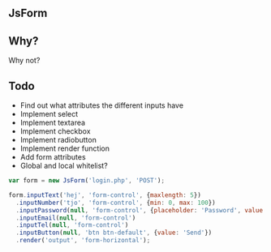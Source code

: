 ## JsForm

## Why?
Why not?

## Todo
* Find out what attributes the different inputs have
* Implement select
* Implement textarea
* Implement checkbox
* Implement radiobutton
* Implement render function
* Add form attributes
* Global and local whitelist?

```Javascript
var form = new JsForm('login.php', 'POST');

form.inputText('hej', 'form-control', {maxlength: 5})
  .inputNumber('tjo', 'form-control', {min: 0, max: 100})
  .inputPassword(null, 'form-control', {placeholder: 'Password', value: 'hunter2'})
  .inputEmail(null, 'form-control')
  .inputTel(null, 'form-control')
  .inputButton(null, 'btn btn-default', {value: 'Send'})
  .render('output', 'form-horizontal');
 ```
